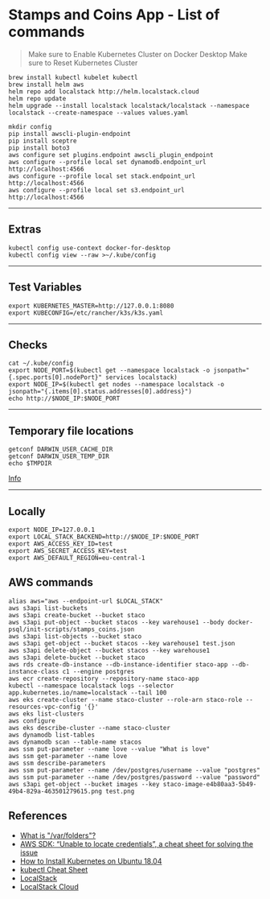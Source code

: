 # Stamps and Coins App - List of commands

>Make sure to Enable Kubernetes Cluster on Docker Desktop
>Make sure to Reset Kubernetes Cluster

```shell
brew install kubectl kubelet kubectl
brew install helm aws
helm repo add localstack http://helm.localstack.cloud
helm repo update
helm upgrade --install localstack localstack/localstack --namespace localstack --create-namespace --values values.yaml
```

```shell
mkdir config
pip install awscli-plugin-endpoint
pip install sceptre
pip install boto3
aws configure set plugins.endpoint awscli_plugin_endpoint
aws configure --profile local set dynamodb.endpoint_url http://localhost:4566
aws configure --profile local set stack.endpoint_url http://localhost:4566
aws configure --profile local set s3.endpoint_url http://localhost:4566
```

---

## Extras

```shell
kubectl config use-context docker-for-desktop
kubectl config view --raw >~/.kube/config
```

---

## Test Variables

```shell
export KUBERNETES_MASTER=http://127.0.0.1:8080
export KUBECONFIG=/etc/rancher/k3s/k3s.yaml
```

---

## Checks

```shell
cat ~/.kube/config
export NODE_PORT=$(kubectl get --namespace localstack -o jsonpath="{.spec.ports[0].nodePort}" services localstack)
export NODE_IP=$(kubectl get nodes --namespace localstack -o jsonpath="{.items[0].status.addresses[0].address}")
echo http://$NODE_IP:$NODE_PORT
```
---

## Temporary file locations

```shell
getconf DARWIN_USER_CACHE_DIR
getconf DARWIN_USER_TEMP_DIR
echo $TMPDIR
```

[Info](http://www.magnusviri.com/what-is-var-folders.html)

---

## Locally

```shell
export NODE_IP=127.0.0.1
export LOCAL_STACK_BACKEND=http://$NODE_IP:$NODE_PORT
export AWS_ACCESS_KEY_ID=test
export AWS_SECRET_ACCESS_KEY=test
export AWS_DEFAULT_REGION=eu-central-1
```

## AWS commands

```shell
alias aws="aws --endpoint-url $LOCAL_STACK"
aws s3api list-buckets
aws s3api create-bucket --bucket staco
aws s3api put-object --bucket stacos --key warehouse1 --body docker-psql/init-scripts/stamps_coins.json
aws s3api list-objects --bucket staco
aws s3api get-object --bucket stacos --key warehouse1 test.json
aws s3api delete-object --bucket stacos --key warehouse1
aws s3api delete-bucket --bucket staco
aws rds create-db-instance --db-instance-identifier staco-app --db-instance-class c1 --engine postgres
aws ecr create-repository --repository-name staco-app
kubectl --namespace localstack logs --selector app.kubernetes.io/name=localstack --tail 100
aws eks create-cluster --name staco-cluster --role-arn staco-role --resources-vpc-config '{}'
aws eks list-clusters
aws configure
aws eks describe-cluster --name staco-cluster
aws dynamodb list-tables
aws dynamodb scan --table-name stacos
aws ssm put-parameter --name love --value "What is love"
aws ssm get-parameter --name love
aws ssm describe-parameters
aws ssm put-parameter --name /dev/postgres/username --value "postgres"
aws ssm put-parameter --name /dev/postgres/password --value "password"
aws s3api get-object --bucket images --key staco-image-e4b80aa3-5b49-49b4-829a-463501279615.png test.png
```

## References

- [What is "/var/folders"?](http://www.magnusviri.com/what-is-var-folders.html)
- [AWS SDK: “Unable to locate credentials”, a cheat sheet for solving the issue](https://faun.pub/aws-sdk-unable-to-locate-credentials-a-cheat-sheet-for-solving-the-issue-f72f8965a2c1 )
- [How to Install Kubernetes on Ubuntu 18.04](https://phoenixnap.com/kb/install-kubernetes-on-ubuntu)
- [kubectl Cheat Sheet](https://kubernetes.io/docs/reference/kubectl/cheatsheet/)
- [LocalStack](https://github.com/localstack/localstack)
- [LocalStack Cloud](https://localstack.cloud/)
